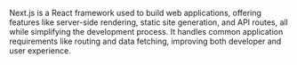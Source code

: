 Next.js is a React framework used to build web applications, offering features like server-side rendering, static site generation, and API routes, all while simplifying the development process. It handles common application requirements like routing and data fetching, improving both developer and user experience. 
